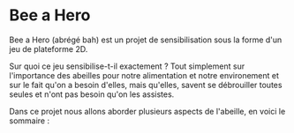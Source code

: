 # Bee a Hero

Bee a Hero (abrégé bah) est un projet de sensibilisation sous la forme d'un jeu de plateforme 2D.

Sur quoi ce jeu sensibilise-t-il exactement ?
Tout simplement sur l'importance des abeilles pour notre alimentation et notre environement et sur le fait qu'on a besoin d'elles, mais qu'elles, savent se débrouiller toutes seules et n'ont pas besoin qu'on les assistes.

Dans ce projet nous allons aborder plusieurs aspects de l'abeille, en voici le sommaire :

